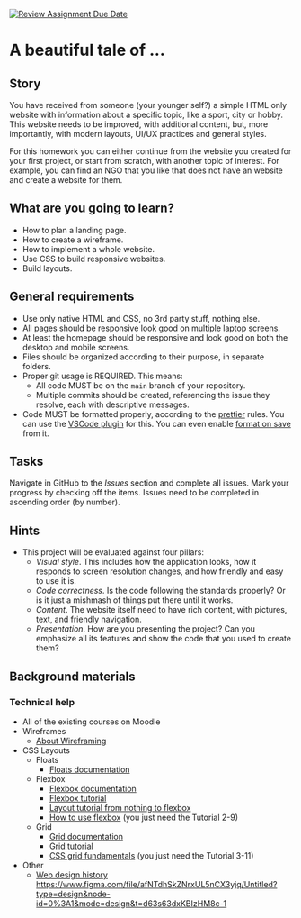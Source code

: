 [![Review Assignment Due Date](https://classroom.github.com/assets/deadline-readme-button-24ddc0f5d75046c5622901739e7c5dd533143b0c8e959d652212380cedb1ea36.svg)](https://classroom.github.com/a/ZoMXyX1G)
# A beautiful tale of ...

## Story

You have received from someone (your younger self?) a simple HTML only website with information about a specific topic, like a sport, city or hobby.
This website needs to be improved, with additional content, but, more importantly, with modern layouts, UI/UX practices and general styles.

For this homework you can either continue from the website you created for your first project, or start from scratch, with another topic of interest. For example, you can find an NGO that you like that does not have an website and create a website for them.

## What are you going to learn?

- How to plan a landing page.
- How to create a wireframe.
- How to implement a whole website.
- Use CSS to build responsive websites.
- Build layouts.

## General requirements

- Use only native HTML and CSS, no 3rd party stuff, nothing else.
- All pages should be responsive look good on multiple laptop screens.
- At least the homepage should be responsive and look good on both the desktop and mobile screens.
- Files should be organized according to their purpose, in separate folders.
- Proper git usage is REQUIRED. This means:
  - All code MUST be on the `main` branch of your repository.
  - Multiple commits should be created, referencing the issue they resolve, each with descriptive messages.
- Code MUST be formatted properly, according to the [prettier](https://prettier.io/) rules. You can use the [VSCode plugin](https://marketplace.visualstudio.com/items?itemName=esbenp.prettier-vscode) for this. You can even enable [format on save](https://blog.yogeshchavan.dev/automatically-format-code-on-file-save-in-visual-studio-code-using-prettier) from it.

## Tasks

Navigate in GitHub to the _Issues_ section and complete all issues. Mark your progress by checking off the items. Issues need to be completed in ascending order (by number).

## Hints

- This project will be evaluated against four pillars:
    - _Visual style_. This includes how the application looks, how it responds to screen resolution changes, and how friendly and easy to use it is.
    - _Code correctness_. Is the code following the standards properly? Or is it just a mishmash of things put there until it works.
    - _Content_. The website itself need to have rich content, with pictures, text, and friendly navigation.
    - _Presentation_. How are you presenting the project? Can you emphasize all its features and show the code that you used to create them?

## Background materials

### Technical help

- All of the existing courses on Moodle
- Wireframes
    - <i class="far fa-book-open"></i> [About Wireframing](https://www.awwwards.com/wireframe-basics-for-beginners-an-agency-perspective.html)
- CSS Layouts
   - Floats
       - <i class="far fa-exclamation"></i> [Floats documentation](https://developer.mozilla.org/en-US/docs/Learn/CSS/CSS_layout/Floats)
   - Flexbox
       - <i class="far fa-exclamation"></i> [Flexbox documentation](https://developer.mozilla.org/en-US/docs/Learn/CSS/CSS_layout/Flexbox)
       - <i class="far fa-exclamation"></i> [Flexbox tutorial](https://flexbox.io/)
       - <i class="far fa-candy-cane"></i> [Layout tutorial from nothing to flexbox](https://learnlayout.com/)
       - <i class="far fa-video"></i> [How to use flexbox](https://www.youtube.com/watch?v=Vj7NZ6FiQvo&list=PLu8EoSxDXHP7xj_y6NIAhy0wuCd4uVdid) (you just need the Tutorial 2-9)
   - Grid
       - <i class="far fa-exclamation"></i> [Grid documentation](https://developer.mozilla.org/en-US/docs/Learn/CSS/CSS_layout/Grids)
       - <i class="far fa-exclamation"></i> [Grid tutorial](https://cssgrid.io/)
       - <i class="far fa-video"></i> [CSS grid fundamentals](https://www.youtube.com/watch?v=T-slCsOrLcc&list=PLu8EoSxDXHP5CIFvt9-ze3IngcdAc2xKG) (you just need the Tutorial 3-11)
- Other
   - <i class="far fa-book-open"></i> [Web design history](https://blog.froont.com/brief-history-of-web-design-for-designers/)
 https://www.figma.com/file/afNTdhSkZNrxUL5nCX3yjq/Untitled?type=design&node-id=0%3A1&mode=design&t=d63s63dxKBIzHM8c-1